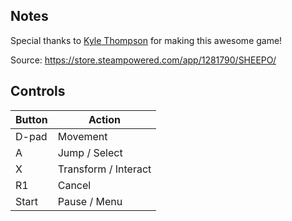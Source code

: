 ## Notes

Special thanks to [Kyle Thompson](https://store.steampowered.com/developer/kylethompson) for making this awesome game!

Source: https://store.steampowered.com/app/1281790/SHEEPO/

## Controls

| Button | Action |
|--|--| 
|D-pad|Movement|
|A|Jump / Select|
|X|Transform / Interact|
|R1|Cancel|
|Start|Pause / Menu|


